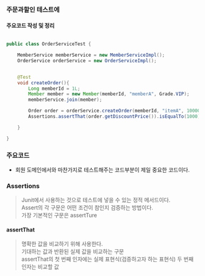 ### 주문과할인 테스트에
#### 주요코드 작성 및 정리

``` java

public class OrderServiceTest {

    MemberService memberService = new MemberServiceImpl();
    OrderService orderService = new OrderServiceImpl();


    @Test
    void createOrder(){
        Long memberId = 1L;
        Member member = new Member(memberId, "memberA", Grade.VIP);
        memberService.join(member);

        Order order = orderService.createOrder(memberId, "itemA", 10000);
        Assertions.assertThat(order.getDiscountPrice()).isEqualTo(1000);

    }

}

```

### 주요코드
* 회원 도메인에서와 마찬가지로 테스트해주는 코드부분이 제일 중요한 코드이다.

### Assertions
> Junit에서 사용하는 것으로 테스트에 넣을 수 있는 정적 메서드이다. <br>
> Assert의 각 구문은 어떤 조건이 참인지 검증하는 방법이다. <br>
> 가장 기본적인 구문은 assertTure

#### assertThat
> 명확한 값을 비교하기 위해 사용한다.<br>
> 기대하는 값과 반환된 실제 값을 비교하는 구문 <br>
> assertThat의 첫 번째 인자에는 실제 표현식(검증하고자 하는 표현식) 두 번째 인자는 비교할 값

> 
